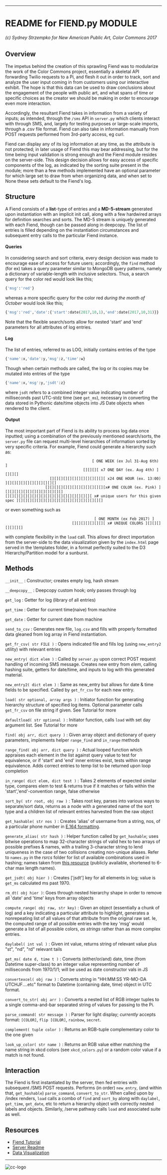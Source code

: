 ___

# README for FIEND.py MODULE
###### (c) Sydney Strzempko for New American Public Art, Color Commons 2017

## Overview

The impetus behind the creation of this sprawling Fiend was to modularize the work of the Color Commons project, essentially a skeletal API forwarding Twilio requests to a Pi, and flesh it out in order to track, sort and analyze the user input coming in from customers using our interactive exhibit. The hope is that this data can be used to draw conclusions about the engagement of the people with public art, and what spans of time or specific choices as the creator we should be making in order to encourage even more interaction.

Accordingly, the resultant Fiend takes in information from a variety of inputs; as intended, through the `/sms` API in `server.py` which clients interact with through SMS, and, largely for testing purposes or large-scale imports, through a .csv file format. Fiend can also take in information manually from POST requests performed from 3rd-party access, eg curl.

Fiend can display any of its log information at any time, as the attribute is not protected; in later usage of Fiend this may bear addressing, but for the time being input validation is strong enough and the Fiend module resides on the server-side. This design decision allows for easy access of specific components of the log, as indicated by the sorting suite present in the module; more than a few methods implemented have an optional parameter for which large set to draw from when organizing data, and when set to None these sets default to the Fiend's log.

## Structure

A Fiend consists of a **list**-type of entries and a **MD-5-stream** generated upon instantiation with an implicit init call, along with a few hardwired arrays for definition searches and sorts. The MD-5 stream is uniquely generated with each Fiend, though can be passed along in deepcopy. The list of entries is filled depending on the instantiation circumstances and subsequent entry calls to the particular Fiend instance.

#### Queries

In considering search and sort criteria, every design decision was made to encourage ease of access for future users; accordingly, the `find` method (for ex) takes a query parameter similar to MongoDB query patterns, namely a dictionary of variable-length with inclusive selectors. Thus, a search query for the color red would look like this;
```python
{'msg':'red'}
```

whereas a more specific query for the color red *during the month of October* would look like this;
```python
{'msg':'red','date':{'start':date(2017,10,1),'end':date(2017,10,31)}} 
```

Note that the flexible search/sorts allow for nested 'start' and 'end' parameters for all attributes of log entries.

#### Log

The list of entries, referred to as LOG, initially contains entries of the type
```python
{'name':x,'date':y,'msg':z,'time':w}
```

Though when certain methods are called, the log or its copies may be mutated into entries of the type
```python
{'name':x,'msg':y,'jsdt':z}
```

where `jsdt` refers to a combined integer value indicating number of milliseconds past UTC-stdz time (see `get_ms`), necessary in converting the data stored in Pythonic date/time objects into JS Date objects when rendered to the client. 

#### Output

The most important part of Fiend is its ability to process log data once inputted; using a combination of the previously mentioned search/sorts, the `server.py` file can request multi-level hierarchies of information sorted by very specific criteria. For example, Fiend could generate a hierarchy such as:

                                           [ ONE WEEK (ex Jul 31-Aug 6th) ]
                                       [][][][ x7 ONE DAY (ex. Aug 4th) ][][][]
                        [][][][][][][][][][][][][ x24 ONE HOUR (ex. 13:00) ][][][][][][][][][][][]
                      [][][][][][][][][][][][][][x# ONE COLOR (ex. Pink) ][][][][][][][][][][][][][]
    [][][][][][][][][][][][][][][][][][][][ x# unique users for this given spec ][][][][][][][][][][][][][][][][][][][]

or even something such as

                                            [ ONE MONTH (ex Feb 2017) ]
                                  [][][][][][][][ x# UNIQUE COLORS ][][][][][][][]

with complete flexibility in the `load` call. This allows for direct importation from the server-side to the data visualization given by the `index.html` page served in the \templates folder, in a format perfectly suited to the D3 Hierarchy/Partition model for a sunburst.

## Methods

`__init__` : Constructor; creates empty log, hash stream

`__deepcopy__` : Deepcopy custom hook; only passes through log

`get_log` : Getter for log (library of all entries)

`get_time` : Getter for current time(naive) from machine

`get_date` : Getter for current date from machine

`send_to_csv` : Generates new file, `log.csv` and fills with properly formatted data gleaned from log array in Fiend instantiation.

`get_fr_csv( str FILE )` : Opens indicated file and fills log (using `new_entry2` utility) with relevant entries

`new_entry( dict elem )` : Called by `server.py` upon correct POST request handling of incoming SMS message. Creates new entry from *elem*, calling hashing suite, getters for date/time, and inputs to log with this generated material.

`new_entry2( dict elem )` : Same as new_entry but allows for date & time fields to be specified. Called by `get_fr_csv` for each new entry.

`load( str optional, array args )` : Initiator function for generating hierarchy structure of specified log items. Optional parameter calls `get_fr_csv` on file string if given. See Tutorial for more

`defaultload( str optional )` : Initiator function, calls `load` with set day argument list. See Tutorial for more

`find( obj arr, dict query )` : Given array object and dictionary of query parameters, implements helper `range_find` and `in_range` methods

`range_find( obj arr, dict query )` : Actual looped function which appraises each element in the list against query value to test for equivalence, or if 'start' and 'end' inner entries exist, tests within range equivalence. Adds correct entries to temp list to be returned upon loop completion

`in_range( dict elem, dict test )` : Takes 2 elements of expected similar type, compares elem to test & returns true if it matches or falls within the 'start','end'-convention range, false otherwise

`sort_by( str root, obj raw )` : Takes root key, parses into various ways to separate/sort data, returns as a node with a generated name of the sort type and a children list of relevant entries harvested from the raw object

`get_hashable( str nos )` : Creates 'alias' of username from a string, nos, of a particular phone number in [E.164 formatting](https://support.twilio.com/hc/en-us/articles/223183008-Formatting-International-Phone-Numbers).

`generate_alias( str hash )` : Helper function called by `get_hashable`; uses bitwise operations to map 32-character strings of valid hex to two arrays of possible prefixes & names, with a trailing 3-character string to lend uniqueness in the case of two collisions creating non-unique aliases. Refer to `names.py` in the *rsrcs* folder for list of available combinations used in hashing; names taken from [this resource](https://www.ssa.gov/oact/babynames/limits.html) (publicly available, shortened to 6-char max length names).

`get_jsdt( obj hier )` : Creates ['jsdt'] key for all elements in log; value is `get_ms` calculated ms past 1970.

`rm_dt( obj hier )`: Goes through nested hierarchy shape in order to remove all 'date' and 'time' keys from array objects

`compute_range( obj raw, str key)` : Given an object (essentially a chunk of log) and a key indicating a particular attribute to highlight, generates a nonrepeating list of all values of that attribute from the original raw set. Ie, the computed range of all possible entries with the key 'msg' would generate a list of all possible colors, *as strings* rather than as more complex entries.

`daylabel( int val )` : Given int value, returns string of relevant value plus "st", "nd", "rd" relevant tails

`get_ms( date d, time t )` : Converts (either/or/and) date, time (from Datetime super-class) to an integer value representing number of milliseconds from 1970/1/1; will be used as date constructor vals in JS

`convertexcel( obj raw )` : Converts string in "HH:MM:SS YR-MO-DA UTCHJF....etc" format to Datetime (containing date, time) object in UTC format.

`convert_to_str( obj arr )` : Converts a nested list of RGB integer tuples to a single comma-and-bar separated string of values for passing to the Pi.

`parse_command( str message )` : Parser for light display; *currently* accepts format: `[COLOR]`, `flip [COLOR]`, `rainbow`, `secret`.

`complement( tuple color )` : Returns an RGB-tuple complementary color to the one given

`look_up_color( str name )` : Returns an RGB value either matching the name string in xkcd colors (see `xkcd_colors.py`) or a random color value if a match is not found.

## Interaction

The Fiend is first instantiated by the server, then fed entries with subsequent /SMS POST requests. Performs (in order) `new_entry`, (and within that, `get_hashable`) `parse_command`, `convert_to_str`. When called upon by /index renders, `load` calls a combo of `find` and `sort_by` along with `daylabel`, `get_time`, `get_date`, etc to return a hierarchy object with correctly nested labels and objects. Similarly, /serve pathway calls `load` and associated suite as well.

## Resources

* [Fiend Tutorial](../master/src-fiend/TUTORIAL.md)
* [Server Readme](../master/src-fiend/README.md)
* [Data Visualization](http://97.107.136.63:12345/)
___
![cc-logo](http://www.etcs.ipfw.edu/~dupenb/Pictures/CC-BY-SA%20logo.jpg)
